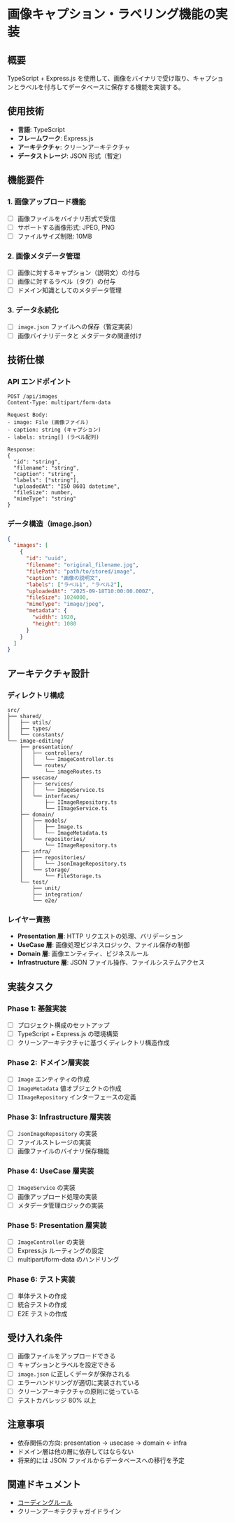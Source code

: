 # 画像キャプション・ラベリング機能の実装

## 概要

TypeScript + Express.js を使用して、画像をバイナリで受け取り、キャプションとラベルを付与してデータベースに保存する機能を実装する。

## 使用技術

- **言語**: TypeScript
- **フレームワーク**: Express.js
- **アーキテクチャ**: クリーンアーキテクチャ
- **データストレージ**: JSON 形式（暫定）

## 機能要件

### 1. 画像アップロード機能

- [ ] 画像ファイルをバイナリ形式で受信
- [ ] サポートする画像形式: JPEG, PNG
- [ ] ファイルサイズ制限: 10MB

### 2. 画像メタデータ管理

- [ ] 画像に対するキャプション（説明文）の付与
- [ ] 画像に対するラベル（タグ）の付与
- [ ] ドメイン知識としてのメタデータ管理

### 3. データ永続化

- [ ] `image.json` ファイルへの保存（暫定実装）
- [ ] 画像バイナリデータと メタデータの関連付け

## 技術仕様

### API エンドポイント

```
POST /api/images
Content-Type: multipart/form-data

Request Body:
- image: File (画像ファイル)
- caption: string (キャプション)
- labels: string[] (ラベル配列)

Response:
{
  "id": "string",
  "filename": "string",
  "caption": "string",
  "labels": ["string"],
  "uploadedAt": "ISO 8601 datetime",
  "fileSize": number,
  "mimeType": "string"
}
```

### データ構造（image.json）

```json
{
  "images": [
    {
      "id": "uuid",
      "filename": "original_filename.jpg",
      "filePath": "path/to/stored/image",
      "caption": "画像の説明文",
      "labels": ["ラベル1", "ラベル2"],
      "uploadedAt": "2025-09-18T10:00:00.000Z",
      "fileSize": 1024000,
      "mimeType": "image/jpeg",
      "metadata": {
        "width": 1920,
        "height": 1080
      }
    }
  ]
}
```

## アーキテクチャ設計

### ディレクトリ構成

```
src/
├── shared/
│   ├── utils/
│   ├── types/
│   └── constants/
└── image-editing/
    ├── presentation/
    │   ├── controllers/
    │   │   └── ImageController.ts
    │   └── routes/
    │       └── imageRoutes.ts
    ├── usecase/
    │   ├── services/
    │   │   └── ImageService.ts
    │   └── interfaces/
    │       ├── IImageRepository.ts
    │       └── IImageService.ts
    ├── domain/
    │   ├── models/
    │   │   ├── Image.ts
    │   │   └── ImageMetadata.ts
    │   └── repositories/
    │       └── IImageRepository.ts
    ├── infra/
    │   ├── repositories/
    │   │   └── JsonImageRepository.ts
    │   └── storage/
    │       └── FileStorage.ts
    └── test/
        ├── unit/
        ├── integration/
        └── e2e/
```

### レイヤー責務

- **Presentation 層**: HTTP リクエストの処理、バリデーション
- **UseCase 層**: 画像処理ビジネスロジック、ファイル保存の制御
- **Domain 層**: 画像エンティティ、ビジネスルール
- **Infrastructure 層**: JSON ファイル操作、ファイルシステムアクセス

## 実装タスク

### Phase 1: 基盤実装

- [ ] プロジェクト構成のセットアップ
- [ ] TypeScript + Express.js の環境構築
- [ ] クリーンアーキテクチャに基づくディレクトリ構造作成

### Phase 2: ドメイン層実装

- [ ] `Image` エンティティの作成
- [ ] `ImageMetadata` 値オブジェクトの作成
- [ ] `IImageRepository` インターフェースの定義

### Phase 3: Infrastructure 層実装

- [ ] `JsonImageRepository` の実装
- [ ] ファイルストレージの実装
- [ ] 画像ファイルのバイナリ保存機能

### Phase 4: UseCase 層実装

- [ ] `ImageService` の実装
- [ ] 画像アップロード処理の実装
- [ ] メタデータ管理ロジックの実装

### Phase 5: Presentation 層実装

- [ ] `ImageController` の実装
- [ ] Express.js ルーティングの設定
- [ ] multipart/form-data のハンドリング

### Phase 6: テスト実装

- [ ] 単体テストの作成
- [ ] 統合テストの作成
- [ ] E2E テストの作成

## 受け入れ条件

- [ ] 画像ファイルをアップロードできる
- [ ] キャプションとラベルを設定できる
- [ ] `image.json` に正しくデータが保存される
- [ ] エラーハンドリングが適切に実装されている
- [ ] クリーンアーキテクチャの原則に従っている
- [ ] テストカバレッジ 80% 以上

## 注意事項

- 依存関係の方向: presentation → usecase → domain ← infra
- ドメイン層は他の層に依存してはならない
- 将来的には JSON ファイルからデータベースへの移行を予定

## 関連ドキュメント

- [コーディングルール](../AGENTS.md)
- クリーンアーキテクチャガイドライン
